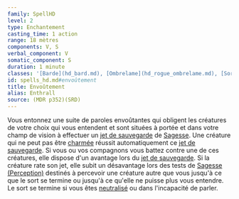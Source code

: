 ```yaml
---
family: SpellHD
level: 2
type: Enchantement
casting_time: 1 action
range: 18 mètres
components: V, S
verbal_component: V
somatic_component: S
duration: 1 minute
classes: '[Barde](hd_bard.md), [Ombrelame](hd_rogue_ombrelame.md), [Sorcier](hd_warlock.md)'
id: spells_hd.md#envoûtement
title: Envoûtement
alias: Enthrall
source: (MDR p352)(SRD)
---
```


Vous entonnez une suite de paroles envoûtantes qui obligent les créatures de votre choix qui vous entendent et sont situées à portée et dans votre champ de vision à effectuer un [jet de sauvegarde](hd_abilities_jets_de_sauvegarde.md) de [Sagesse](hd_abilities_wisdom.md). Une créature qui ne peut pas être [charmée](hd_conditions_charme.md) réussit automatiquement ce [jet de sauvegarde](hd_abilities_jets_de_sauvegarde.md). Si vous ou vos compagnons vous battez contre une de ces créatures, elle dispose d'un avantage lors du [jet de sauvegarde](hd_abilities_jets_de_sauvegarde.md). Si la créature rate son jet, elle subit un désavantage lors des tests de [Sagesse (Perception)](hd_abilities_wisdom_perception.md) destinés à percevoir une créature autre que vous jusqu'à ce que le sort se termine ou jusqu'à ce qu'elle ne puisse plus vous entendre. Le sort se termine si vous êtes [neutralisé](hd_conditions_neutralise.md) ou dans l'incapacité de parler.

